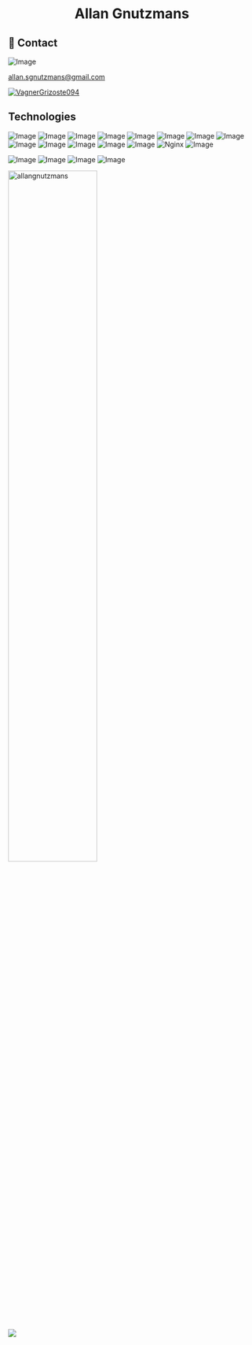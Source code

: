 <h1 align="center">Allan Gnutzmans</h1>

<!--<p align="center">https://allangnutz.com/</p2> --->

<h2 align="left">📱 Contact</h2>

 
 ![Image](https://img.shields.io/badge/Gmail-D14836?style=for-the-badge&logo=gmail&logoColor=white)
  
  <a href="malito:allan.sgnutzmans@gmail.com">allan.sgnutzmans@gmail.com</a>
  
  <a href="https://www.linkedin.com/in/allan-gnutzmans-5424191b5/" target="_blank">
    <img src="https://img.shields.io/badge/LinkedIn-0077B5?style=for-the-badge&logo=linkedin&logoColor=white" alt="VagnerGrizoste094" />
 </a>

<h2 align="left">Technologies</h2>

  ![Image](https://img.shields.io/badge/-HTML5-E34F26?style=for-the-badge&logxo=html5&logoColor=white) 
  ![Image](https://img.shields.io/badge/-CSS3-1572B6?style=for-the-badge&logo=css3)
  ![Image](https://img.shields.io/badge/JavaScript-323330?style=for-the-badge&logo=javascript&logoColor=F7DF1E)
  ![Image](https://img.shields.io/badge/Vue.js-35495E?style=for-the-badge&logo=vue.js&logoColor=4FC08D)
  ![Image](https://img.shields.io/badge/React-20232A?style=for-the-badge&logo=react&logoColor=61DAFB)
  ![Image](https://img.shields.io/badge/-Bootstrap-563D7C?style=for-the-badge&logo=bootstrap)
  ![Image](https://img.shields.io/badge/npm-CB3837?style=for-the-badge&logo=npm&logoColor=white)
  ![Image](https://img.shields.io/badge/Next.js-000?logo=nextdotjs&logoColor=fff&style=for-the-badge)
  ![Image](https://img.shields.io/badge/Git-F05032?style=for-the-badge&logo=git&logoColor=white)
  ![Image](https://img.shields.io/badge/php-777BB4?style=for-the-badge&logo=php&logoColor=white)
  ![Image](https://img.shields.io/badge/MySQL-005C84?style=for-the-badge&logo=mysql&logoColor=white)
  ![Image](https://img.shields.io/badge/MariaDB-003545?style=for-the-badge&logo=mariadb&logoColor=white)
  ![Image](https://img.shields.io/badge/Xampp-F37623?style=for-the-badge&logo=xampp&logoColor=white)
  ![Nginx](https://img.shields.io/badge/nginx-%23009639.svg?style=for-the-badge&logo=nginx&logoColor=white)
  ![Image](https://img.shields.io/badge/Ubuntu-E95420?style=for-the-badge&logo=ubuntu&logoColor=white)

  
  ![Image](https://img.shields.io/badge/VSCode-0078D4?style=for-the-badge&logo=visual%20studio%20code&logoColor=white)
  ![Image](http://img.shields.io/badge/-PHPStorm-181717?style=for-the-badge&logo=phpstorm&logoColor=white)
  ![Image](https://img.shields.io/badge/WebStorm-000000?style=for-the-badge&logo=WebStorm&logoColor=white)
  ![Image](https://img.shields.io/badge/Insomnia-4000BF?logo=insomnia&logoColor=white&style=for-the-badge)



<p>
    <img style="width:60%;" src="https://github-readme-stats.vercel.app/api?username=allangnutzmans&show_icons=true&theme=github_dark" alt="allangnutzmans" />
</p>


![](./profile-3d-contrib/profile-3d-contrib/profile-night-green.svg)

<!--
Here are some ideas to get you started:

- 🌱 I’m currently learning ...
- 👯 I’m looking to collaborate on ...
- 🤔 I’m looking for help with ...
- 💬 Ask me about ...
- 📫 How to reach me: ...
- ⚡ Fun fact: ...
-->
